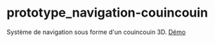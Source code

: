 # prototype_navigation-couincouin

Système de navigation sous forme d'un couincouin 3D. [Démo](https://fredelb.github.io/prototype_navigation-couincouin/)
